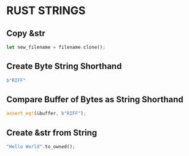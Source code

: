 # RUST STRINGS

## Copy &str

```rust
let new_filename = filename.clone();
```

## Create Byte String Shorthand

```rust
b"RIFF"
```

## Compare Buffer of Bytes as String Shorthand

```rust
assert_eq!(&buffer, b"RIFF");
```

## Create &str from String

```rust
"Hello World".to_owned();
```

